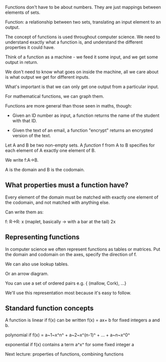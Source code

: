 Functions don't have to be about numbers. They are just mappings between
elements of sets.

Function: a relationship between two sets, translating an input element
to an output.

The concept of functions is used throughout computer science. We need to
understand exactly what a function is, and understand the different
properties it could have.

Think of a function as a machine - we feed it some input, and we get
some output in return.

We don't need to know what goes on inside the machine, all we care about
is what output we get for different inputs.

What's important is that we can only get one output from a particular
input.

For mathematical functions, we can graph them.

Functions are more general than those seen in maths, though:

-   Given an ID number as input, a function returns the name of the
    student with that ID.

-   Given the text of an email, a function "encrypt" returns an
    encrypted version of the text.

Let A and B be two non-empty sets. A *function* f from A to B specifies
for each element of A exactly one element of B.

We write f:A→B.

A is the domain and B is the codomain.

What properties must a function have?
-------------------------------------

Every element of the domain must be matched with exactly one element of
the codomain, and not matched with anything else.

Can write them as:

f: R→R: x (maplet, basically → with a bar at the tail) 2x

Representing functions
----------------------

In computer science we often represent functions as tables or matrices.
Put the domain and codomain on the axes, specify the direction of f.

We can also use lookup tables.

Or an arrow diagram.

You can use a set of ordered pairs e.g. { (mallow, Cork), …}

We'll use this representation most because it's easy to follow.

Standard function concepts
--------------------------

A function is linear if f(x) can be written f(x) = ax+ b for fixed
integers a and b.

polynomial if f(x) = a~1~x^n^ + a~2~x^(n-1)^ + … + a~n~x^0^

exponential if f(x) contains a term a^x^ for some fixed integer a

Next lecture: properties of functions, combining functions
